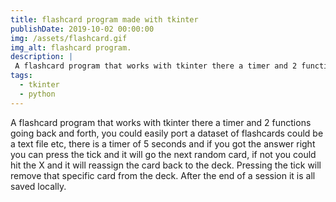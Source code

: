 ```yaml
---
title: flashcard program made with tkinter
publishDate: 2019-10-02 00:00:00
img: /assets/flashcard.gif
img_alt: flashcard program.
description: |
 A flashcard program that works with tkinter there a timer and 2 functions going back and forth, you could easily port a dataset of flashcards could be a text file etc,
tags:
  - tkinter
  - python
---
```


A flashcard program that works with tkinter there a timer and 2 functions going back and forth, you could easily port a dataset of flashcards could be a text file etc,
there is a timer of 5 seconds and if you got the answer right you can press the tick and it will go the next random card, if not you could hit the X and it will reassign the card back to the deck. Pressing the tick will remove that specific card from the deck. After the end of a session it is all saved locally.
